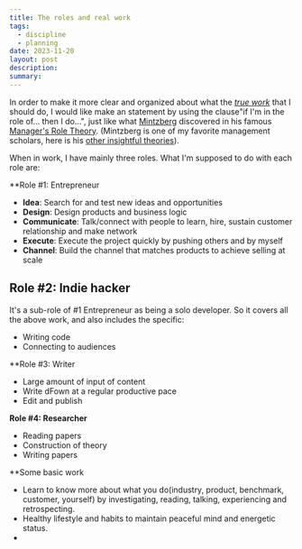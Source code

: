 ```yaml
---
title: The roles and real work
tags:
  - discipline
  - planning
date: 2023-11-20
layout: post
description: 
summary:
---
```


In order to make it more clear and organized about what the *[true work]()* that I should do, I would like make an statement by using the clause"if I'm in the role of... then I do...", just like what [Mintzberg](https://www.wikiwand.com/en/Henry_Mintzberg) discovered in his famous [Manager's Role Theory](https://www.mindtools.com/ajfb1ev/mintzbergs-management-roles). (Mintzberg is one of my favorite management scholars, here is his [other insightful theories](https://mintzberg.org/)). 

When in work, I have mainly three roles. What I'm supposed to do with each role are: 

**Role \#1: Entrepreneur
- **Idea**: Search for and test new ideas and opportunities
- **Design**: Design products and business logic
- **Communicate**: Talk/connect with people to learn, hire, sustain customer relationship and make network
- **Execute**: Execute the project quickly by pushing others and by myself
- **Channel**: Build the channel that matches products to achieve selling at scale

## Role \#2: Indie hacker
It's a sub-role of \#1 Entrepreneur as being a solo developer. So it covers all the above work, and also includes the specific:
- Writing code
- Connecting to audiences

**Role \#3: Writer
- Large amount of input of content
- Write dFown at a regular productive pace
- Edit and publish 

**Role \#4: Researcher**
- Reading papers
- Construction of theory
- Writing papers

**Some basic work
- Learn to know more about what you do(industry, product, benchmark, customer, yourself) by investigating, reading, talking, experiencing and retrospecting.
- Healthy lifestyle and habits to maintain peaceful mind and energetic status.
- 